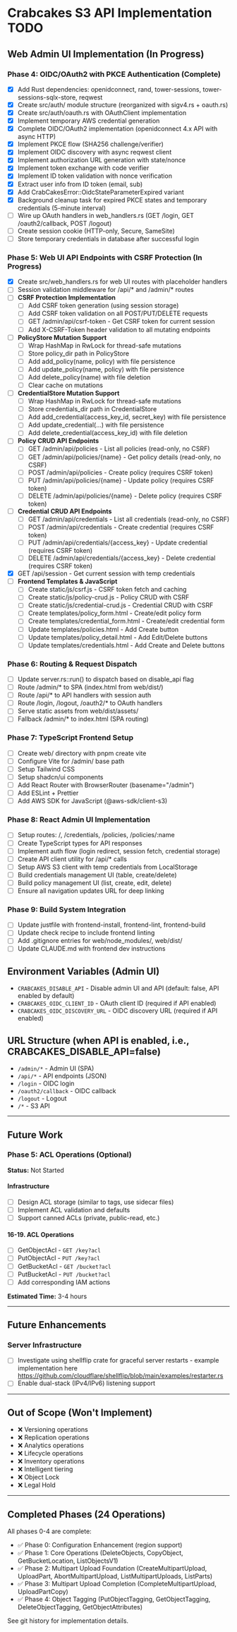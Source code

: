 # Crabcakes S3 API Implementation TODO

## Web Admin UI Implementation (In Progress)

### Phase 4: OIDC/OAuth2 with PKCE Authentication (Complete)
- [x] Add Rust dependencies: openidconnect, rand, tower-sessions, tower-sessions-sqlx-store, reqwest
- [x] Create src/auth/ module structure (reorganized with sigv4.rs + oauth.rs)
- [x] Create src/auth/oauth.rs with OAuthClient implementation
- [x] Implement temporary AWS credential generation
- [x] Complete OIDC/OAuth2 implementation (openidconnect 4.x API with async HTTP)
- [x] Implement PKCE flow (SHA256 challenge/verifier)
- [x] Implement OIDC discovery with async reqwest client
- [x] Implement authorization URL generation with state/nonce
- [x] Implement token exchange with code verifier
- [x] Implement ID token validation with nonce verification
- [x] Extract user info from ID token (email, sub)
- [x] Add CrabCakesError::OidcStateParameterExpired variant
- [x] Background cleanup task for expired PKCE states and temporary credentials (5-minute interval)
- [ ] Wire up OAuth handlers in web_handlers.rs (GET /login, GET /oauth2/callback, POST /logout)
- [ ] Create session cookie (HTTP-only, Secure, SameSite)
- [ ] Store temporary credentials in database after successful login

### Phase 5: Web UI API Endpoints with CSRF Protection (In Progress)
- [x] Create src/web_handlers.rs for web UI routes with placeholder handlers
- [ ] Session validation middleware for /api/* and /admin/* routes
- [ ] **CSRF Protection Implementation**
  - [ ] Add CSRF token generation (using session storage)
  - [ ] Add CSRF token validation on all POST/PUT/DELETE requests
  - [ ] GET /admin/api/csrf-token - Get CSRF token for current session
  - [ ] Add X-CSRF-Token header validation to all mutating endpoints
- [ ] **PolicyStore Mutation Support**
  - [ ] Wrap HashMap in RwLock for thread-safe mutations
  - [ ] Store policy_dir path in PolicyStore
  - [ ] Add add_policy(name, policy) with file persistence
  - [ ] Add update_policy(name, policy) with file persistence
  - [ ] Add delete_policy(name) with file deletion
  - [ ] Clear cache on mutations
- [ ] **CredentialStore Mutation Support**
  - [ ] Wrap HashMap in RwLock for thread-safe mutations
  - [ ] Store credentials_dir path in CredentialStore
  - [ ] Add add_credential(access_key_id, secret_key) with file persistence
  - [ ] Add update_credential(...) with file persistence
  - [ ] Add delete_credential(access_key_id) with file deletion
- [ ] **Policy CRUD API Endpoints**
  - [ ] GET /admin/api/policies - List all policies (read-only, no CSRF)
  - [ ] GET /admin/api/policies/{name} - Get policy details (read-only, no CSRF)
  - [ ] POST /admin/api/policies - Create policy (requires CSRF token)
  - [ ] PUT /admin/api/policies/{name} - Update policy (requires CSRF token)
  - [ ] DELETE /admin/api/policies/{name} - Delete policy (requires CSRF token)
- [ ] **Credential CRUD API Endpoints**
  - [ ] GET /admin/api/credentials - List all credentials (read-only, no CSRF)
  - [ ] POST /admin/api/credentials - Create credential (requires CSRF token)
  - [ ] PUT /admin/api/credentials/{access_key} - Update credential (requires CSRF token)
  - [ ] DELETE /admin/api/credentials/{access_key} - Delete credential (requires CSRF token)
- [x] GET /api/session - Get current session with temp credentials
- [ ] **Frontend Templates & JavaScript**
  - [ ] Create static/js/csrf.js - CSRF token fetch and caching
  - [ ] Create static/js/policy-crud.js - Policy CRUD with CSRF
  - [ ] Create static/js/credential-crud.js - Credential CRUD with CSRF
  - [ ] Create templates/policy_form.html - Create/edit policy form
  - [ ] Create templates/credential_form.html - Create/edit credential form
  - [ ] Update templates/policies.html - Add Create button
  - [ ] Update templates/policy_detail.html - Add Edit/Delete buttons
  - [ ] Update templates/credentials.html - Add Create and Delete buttons

### Phase 6: Routing & Request Dispatch
- [ ] Update server.rs::run() to dispatch based on disable_api flag
- [ ] Route /admin/* to SPA (index.html from web/dist/)
- [ ] Route /api/* to API handlers with session auth
- [ ] Route /login, /logout, /oauth2/* to OAuth handlers
- [ ] Serve static assets from web/dist/assets/
- [ ] Fallback /admin/* to index.html (SPA routing)

### Phase 7: TypeScript Frontend Setup
- [ ] Create web/ directory with pnpm create vite
- [ ] Configure Vite for /admin/ base path
- [ ] Setup Tailwind CSS
- [ ] Setup shadcn/ui components
- [ ] Add React Router with BrowserRouter (basename="/admin")
- [ ] Add ESLint + Prettier
- [ ] Add AWS SDK for JavaScript (@aws-sdk/client-s3)

### Phase 8: React Admin UI Implementation
- [ ] Setup routes: /, /credentials, /policies, /policies/:name
- [ ] Create TypeScript types for API responses
- [ ] Implement auth flow (login redirect, session fetch, credential storage)
- [ ] Create API client utility for /api/* calls
- [ ] Setup AWS S3 client with temp credentials from LocalStorage
- [ ] Build credentials management UI (table, create/delete)
- [ ] Build policy management UI (list, create, edit, delete)
- [ ] Ensure all navigation updates URL for deep linking

### Phase 9: Build System Integration
- [ ] Update justfile with frontend-install, frontend-lint, frontend-build
- [ ] Update check recipe to include frontend linting
- [ ] Add .gitignore entries for web/node_modules/, web/dist/
- [ ] Update CLAUDE.md with frontend dev instructions

## Environment Variables (Admin UI)
- `CRABCAKES_DISABLE_API` - Disable admin UI and API (default: false, API enabled by default)
- `CRABCAKES_OIDC_CLIENT_ID` - OAuth client ID (required if API enabled)
- `CRABCAKES_OIDC_DISCOVERY_URL` - OIDC discovery URL (required if API enabled)

## URL Structure (when API is enabled, i.e., CRABCAKES_DISABLE_API=false)
- `/admin/*` - Admin UI (SPA)
- `/api/*` - API endpoints (JSON)
- `/login` - OIDC login
- `/oauth2/callback` - OIDC callback
- `/logout` - Logout
- `/*` - S3 API

---

## Future Work

### Phase 5: ACL Operations (Optional)
**Status:** Not Started

#### Infrastructure
- [ ] Design ACL storage (similar to tags, use sidecar files)
- [ ] Implement ACL validation and defaults
- [ ] Support canned ACLs (private, public-read, etc.)

#### 16-19. ACL Operations
- [ ] GetObjectAcl - `GET /key?acl`
- [ ] PutObjectAcl - `PUT /key?acl`
- [ ] GetBucketAcl - `GET /bucket?acl`
- [ ] PutBucketAcl - `PUT /bucket?acl`
- [ ] Add corresponding IAM actions

**Estimated Time:** 3-4 hours

---

## Future Enhancements

### Server Infrastructure
- [ ] Investigate using shellflip crate for graceful server restarts - example implementation here <https://github.com/cloudflare/shellflip/blob/main/examples/restarter.rs>
- [ ] Enable dual-stack (IPv4/IPv6) listening support

---

## Out of Scope (Won't Implement)
- ❌ Versioning operations
- ❌ Replication operations
- ❌ Analytics operations
- ❌ Lifecycle operations
- ❌ Inventory operations
- ❌ Intelligent tiering
- ❌ Object Lock
- ❌ Legal Hold

---

## Completed Phases (24 Operations)

All phases 0-4 are complete:
- ✅ Phase 0: Configuration Enhancement (region support)
- ✅ Phase 1: Core Operations (DeleteObjects, CopyObject, GetBucketLocation, ListObjectsV1)
- ✅ Phase 2: Multipart Upload Foundation (CreateMultipartUpload, UploadPart, AbortMultipartUpload, ListMultipartUploads, ListParts)
- ✅ Phase 3: Multipart Upload Completion (CompleteMultipartUpload, UploadPartCopy)
- ✅ Phase 4: Object Tagging (PutObjectTagging, GetObjectTagging, DeleteObjectTagging, GetObjectAttributes)

See git history for implementation details.